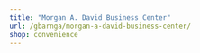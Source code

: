 ```yaml
---
title: "Morgan A. David Business Center"
url: /gbarnga/morgan-a-david-business-center/
shop: convenience
---
```

